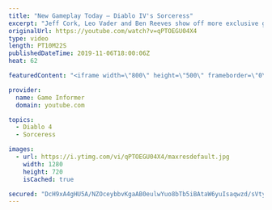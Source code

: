 ```yaml
---
title: "New Gameplay Today – Diablo IV's Sorceress"
excerpt: "Jeff Cork, Leo Vader and Ben Reeves show off more exclusive gameplay of Diablo IV, which can be viewed without commentary at ..."
originalUrl: https://youtube.com/watch?v=qPTOEGU04X4
type: video
length: PT10M22S
publishedDateTime: 2019-11-06T18:00:06Z
heat: 62

featuredContent: "<iframe width=\"800\" height=\"500\" frameborder=\"0\" src=\"https://www.youtube.com/embed/qPTOEGU04X4\" allow=\"accelerometer; autoplay; encrypted-media; gyroscope; picture-in-picture\" allowfullscreen></iframe>"

provider:
  name: Game Informer
  domain: youtube.com

topics:
  - Diablo 4
  - Sorceress

images:
  - url: https://i.ytimg.com/vi/qPTOEGU04X4/maxresdefault.jpg
    width: 1280
    height: 720
    isCached: true

secured: "DcH9xA4gHU5A/NZOceybbvKgaAB0eulwYuo8bTb5iBAtaW6yuIsaqwzd/sVtyC3p090COvKYLQ/tB6hPWzKFt9k4kOMz0bJ94xvMtsHk6Wfxa6b9qKU+L9SGHE8vOBDW4vu21o6GxJph3dlabgPR5ooAJrDIge3KTH8mpa1jU8ZaPuFXhA7MZut7lNSV/P7FV6MNl2J3fzV3AOdIGFoBxM2MNCxSEOZ/us9KbG6CYAcLgooSNvJ3DSt+/ixViBOm7xuy/0sP4/RVqWomKWOwvRCZkgzLyXIKRRTAnwX8OPXnS2H6dA8PvjLdJYTPC+d+MCoaDjAl/XSzZdvUkg27xj7vdaSCZ+Aj+SeelwuQGOoJvNQbZ4mdI1Mm3Tr8nHoZKyN84Bl2bEtMZEjCOa1MnXTCviqwJf8qx7hwLuRyRNYEhWmIN5l8ZExd/Ude0PKh;Nk/EP9iJV3eOdNKtM0YiNQ=="
---
```


